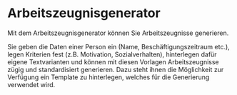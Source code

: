 # Arbeitszeugnisgenerator
Mit dem Arbeitszeugnisgenerator können Sie Arbeitszeugnisse generieren.

Sie geben die Daten einer Person ein (Name, Beschäftigungszeitraum etc.),
legen Kriterien fest (z.B. Motivation, Sozialverhalten), hinterlegen dafür eigene Textvarianten
und können mit diesen Vorlagen Arbeitszeugnisse zügig und standardisiert generieren.
Dazu steht ihnen die Möglichkeit zur Verfügung ein Template zu hinterlegen, welches für die Generierung verwendet wird.
